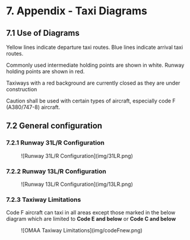 # 7. Appendix - Taxi Diagrams
## 7.1 Use of Diagrams
Yellow lines indicate departure taxi routes. Blue lines indicate arrival taxi routes.

Commonly used intermediate holding points are shown in white. Runway holding points are shown in red.

Taxiways with a red background are currently closed as they are under construction

Caution shall be used with certain types of aircraft, especially code F (A380/747-8) aircraft. 

## 7.2 General configuration
### 7.2.1 Runway 31L/R Configuration
<figure markdown>
![Runway 31L/R Configuration](img/31LR.png)
</figure>

### 7.2.2 Runway 13L/R Configuration
<figure markdown>
![Runway 13L/R Configuration](img/13LR.png)
</figure>

### 7.2.3 Taxiway Limitations
Code F aircraft can taxi in all areas except those marked in the below diagram which are limited to **Code E and below** or **Code C and below**
<figure markdown>
![OMAA Taxiway Limitations](img/codeFnew.png)
</figure>